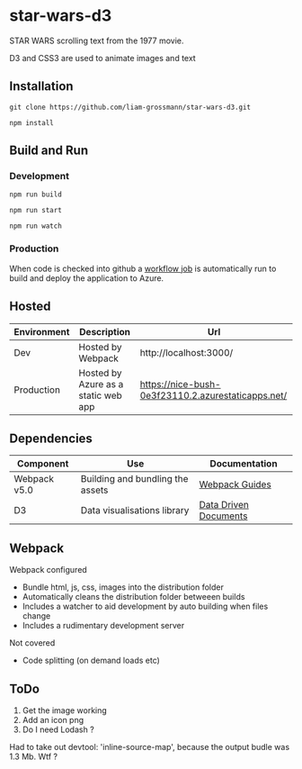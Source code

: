 # star-wars-d3

STAR WARS scrolling text from the 1977 movie.

D3 and CSS3 are used to animate images and text



## Installation 


    git clone https://github.com/liam-grossmann/star-wars-d3.git

    npm install




## Build and Run 

### Development

    npm run build

    npm run start

    npm run watch 


### Production

When code is checked into github a [workflow job](https://github.com/liam-grossmann/star-wars-d3/blob/main/.github/workflows/azure-static-web-apps-nice-bush-0e3f23110.yml) is automatically run to build and deploy the application to Azure.


## Hosted

| Environment | Description                          | Url                                                |
| ------------| ------------------------------------ | -------------------------------------------------- |
| Dev          | Hosted by Webpack                   | http://localhost:3000/                             | 
| Production   | Hosted by Azure as a static web app | https://nice-bush-0e3f23110.2.azurestaticapps.net/ |



## Dependencies

| Component     | Use                              | Documentation |
| ------------- | -------------------------------- | ------------------------------------------------ |
| Webpack v5.0  | Building and bundling the assets | [Webpack Guides](https://webpack.js.org/guides/) | 
| D3            | Data visualisations library      | [Data Driven Documents](https://d3js.org/)       |



## Webpack

Webpack configured 
* Bundle html, js, css, images into the distribution folder
* Automatically cleans the distribution folder betweeen builds
* Includes a watcher to aid development by auto building when files change
* Includes a rudimentary development server

Not covered
* Code splitting (on demand loads etc)



##  ToDo

01) Get the image working
02) Add an icon png
03) Do I need Lodash ?

Had to take out     devtool: 'inline-source-map',
because the output budle was 1.3 Mb. Wtf ?